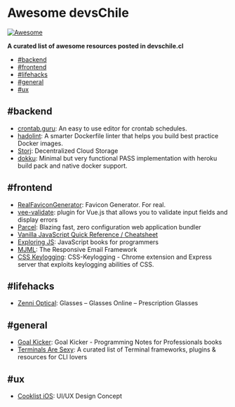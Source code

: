 # Awesome devsChile

[![Awesome](https://cdn.rawgit.com/sindresorhus/awesome/d7305f38d29fed78fa85652e3a63e154dd8e8829/media/badge.svg)](https://github.com/sindresorhus/awesome)

**A curated list of awesome resources posted in devschile.cl**

- [#backend](#backend)
- [#frontend](#frontend)
- [#lifehacks](#lifehacks)
- [#general](#general)
- [#ux](#ux)

## #backend

- [crontab.guru](https://crontab.guru/): An easy to use editor for crontab schedules.
- [hadolint](https://github.com/hadolint/hadolint): A smarter Dockerfile linter that helps you build best practice Docker images.
- [Storj](https://storj.io/): Decentralized Cloud Storage
- [dokku](http://dokku.viewdocs.io/dokku/): Minimal but very functional PASS implementation with heroku build pack and native docker support.

## #frontend

- [RealFaviconGenerator](https://realfavicongenerator.net/): Favicon Generator. For real.
- [vee-validate](https://github.com/baianat/vee-validate): plugin for Vue.js that allows you to validate input fields and display errors
- [Parcel](https://parceljs.org/): Blazing fast, zero configuration web application bundler
- [Vanilla JavaScript Quick Reference / Cheatsheet](https://gist.github.com/thegitfather/9c9f1a927cd57df14a59c268f118ce86)
- [Exploring JS](http://exploringjs.com/): JavaScript books for programmers
- [MJML](https://mjml.io/):  The Responsive Email Framework
- [CSS Keylogging](https://github.com/maxchehab/CSS-Keylogging): CSS-Keylogging - Chrome extension and Express server that exploits keylogging abilities of CSS.

## #lifehacks

- [Zenni Optical](http://www.zennioptical.com/): Glasses – Glasses Online – Prescription Glasses

## #general
- [Goal Kicker](http://goalkicker.com/): Goal Kicker - Programming Notes for Professionals books
- [Terminals Are Sexy](https://terminalsare.sexy/): A curated list of Terminal frameworks, plugins & resources for CLI lovers

## #ux
- [Cooklist iOS](https://www.behance.net/gallery/59512423/Cooklist-iOS-UIUX-Design-Concept): UI/UX Design Concept
